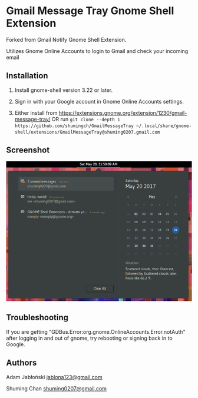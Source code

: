 # Gmail Message Tray Gnome Shell Extension

Forked from Gmail Notify Gnome Shell Extension.

Utilizes Gnome Online Accounts to login to Gmail and check your incoming email

## Installation

1. Install gnome-shell version 3.22 or later.

2. Sign in with your Google account in Gnome Online Accounts settings.

3. Either install from https://extensions.gnome.org/extension/1230/gmail-message-tray/
OR
run `git clone --depth 1 https://github.com/shumingch/GmailMessageTray ~/.local/share/gnome-shell/extensions/GmailMessageTray@shuming0207.gmail.com`

## Screenshot

![Gmail Message Tray](screenshot.png "Gmail Message Tray")

## Troubleshooting

If you are getting "GDBus.Error:org.gnome.OnlineAccounts.Error.notAuth" after logging in and out of gnome, try rebooting or signing back in to Google.

## Authors

Adam Jabłoński <jablona123@gmail.com>

Shuming Chan <shuming0207@gmail.com>
